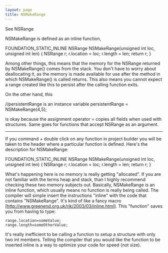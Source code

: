 ```yaml
---
layout: page
title: NSMakeRange
---
```


See NSRange

NSMakeRange is defined as an inline function,

    
FOUNDATION_STATIC_INLINE NSRange NSMakeRange(unsigned int loc, unsigned int len) {
    NSRange r;
    r.location = loc;
    r.length = len;
    return r;
}

Among other things, this means that the memory for the NSRange returned by NSMakeRange() comes from the stack.  You don't have to worry about deallocating it, as the memory is made available for use after the method in which NSMakeRange() is called returns.  This also means you cannot expect a range created like this to persist after the calling function exits.  

On the other hand, this
    
//persistentRange is an instance variable
persistentRange = NSMakeRange(4,5);

is okay because the assignment operator = copies all fields when used with structures.  Same goes for functions that accept NSRange as an argument.

----

If you command + double click on any function in project builder you will be taken to the header where a particular function is defined. Here's the description for NSMakeRange:

    
FOUNDATION_STATIC_INLINE NSRange NSMakeRange(unsigned int loc, unsigned int len) {
    NSRange r;
    r.location = loc;
    r.length = len;
    return r;
}


What's happening here is no memory is really getting "allocated". If you are not familiar with the terms heap and stack, than I highly recommend checking these two memory subjects out. Basically, NSMakeRange is an inline function, which usually means no function is really being called. The compiler will simple insert the instructions "inline" with the code that contains "NSMakeRange". It's kind of like a fancy macro [http://www.greenend.org.uk/rjk/2003/03/inline.html]. This "function" saves you from having to type:

    
    range.location=someValue;
    range.length=someOtherValue;


It's really inefficient to be calling a function to setup a structure with only two int members. Telling the compiler that you would like the function to be inserted inline is a way to optimize your code for speed (not size).

